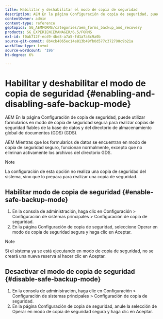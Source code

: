 ```yaml
---
title: Habilitar y deshabilitar el modo de copia de seguridad
description: AEM En la página Configuración de copia de seguridad, puede utilizar formularios en modo de copia de seguridad segura para realizar copias de seguridad fiables de la base de datos y del directorio de almacenamiento global de documentos (GDS) (GDS). Obtenga información sobre cómo habilitar y deshabilitar el modo de copia de seguridad segura.
contentOwner: admin
content-type: reference
geptopics: SG_AEMFORMS/categories/aem_forms_backup_and_recovery
products: SG_EXPERIENCEMANAGER/6.5/FORMS
exl-id: f0ab712f-ecd9-4be8-a7a5-fd1a7a8c9a0b
source-git-commit: 8b4cb4065ec14e813b49fb0d577c372790c9b21a
workflow-type: tm+mt
source-wordcount: '196'
ht-degree: 6%

---
```


# Habilitar y deshabilitar el modo de copia de seguridad {#enabling-and-disabling-safe-backup-mode}

AEM En la página Configuración de copia de seguridad, puede utilizar formularios en modo de copia de seguridad segura para realizar copias de seguridad fiables de la base de datos y del directorio de almacenamiento global de documentos (GDS) (GDS).

AEM Mientras que los formularios de datos se encuentran en modo de copia de seguridad seguro, funcionan normalmente, excepto que no eliminan activamente los archivos del directorio GDS.

>[!NOTE]
>
>La configuración de esta opción no realiza una copia de seguridad del sistema, sino que lo prepara para realizar una copia de seguridad.

## Habilitar modo de copia de seguridad {#enable-safe-backup-mode}

1. En la consola de administración, haga clic en Configuración > Configuración de sistemas principales > Configuración de copia de seguridad.
1. En la página Configuración de copia de seguridad, seleccione Operar en modo de copia de seguridad segura y haga clic en Aceptar.

>[!NOTE]
>
>Si el sistema ya se está ejecutando en modo de copia de seguridad, no se creará una nueva reserva al hacer clic en Aceptar.

## Desactivar el modo de copia de seguridad {#disable-safe-backup-mode}

1. En la consola de administración, haga clic en Configuración > Configuración de sistemas principales > Configuración de copia de seguridad.
1. En la página Configuración de copia de seguridad, anule la selección de Operar en modo de copia de seguridad segura y haga clic en Aceptar.
